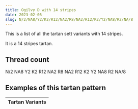 ```yaml
---
title: Ogilvy D with 14 stripes
date: 2023-02-05
slug: N/2/NA8/Y2/K2/R12/NA2/R8/NA2/R12/K2/Y2/NA8/R2/NA/8
---
```

This is a list of all the tartan sett variants with 14 stripes.

It is a 14 stripes tartan.


## Thread count
N/2 NA8 Y2 K2 R12 NA2 R8 NA2 R12 K2 Y2 NA8 R2 NA/8

## Examples of this tartan pattern

| Tartan Variants |
|---------------|
